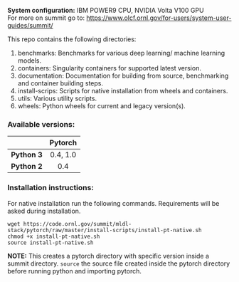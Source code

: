 <b>System configuration:</b> IBM POWER9 CPU, NVIDIA Volta V100 GPU<br> For more on summit go to: https://www.olcf.ornl.gov/for-users/system-user-guides/summit/ <br>

This repo contains the following directories:
1. benchmarks: Benchmarks for various deep learning/ machine learning models.
2. containers: Singularity containers for supported latest version.
3. documentation: Documentation for building from source, benchmarking and container building steps.
4. install-scrips: Scripts for native installation from wheels and containers.
5. utils: Various utility scripts.
6. wheels: Python wheels for current and legacy version(s).

### Available versions:
|              | **Pytorch** | 
|--------------| :-------------: | 
| **Python 3** | 0.4, 1.0  | 
| **Python 2** | 0.4  | 

### Installation instructions:
For native installation run the following commands. Requirements will be asked during installation.<br>

```
wget https://code.ornl.gov/summit/mldl-stack/pytorch/raw/master/install-scripts/install-pt-native.sh
chmod +x install-pt-native.sh
source install-pt-native.sh
```

**NOTE:** This creates a pytorch directory with specific version inside a summit directory. `source` the source file created inside the pytorch directory before running python and importing pytorch.
